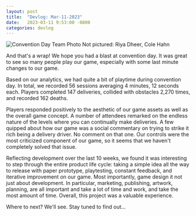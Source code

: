 ```yaml
---
layout: post
title:  "Devlog: Mar-11-2023"
date:   2023-03-11 9:53:00 -0800
categories: devlog
---
```


![Convention Day Team Photo](/assets/img/IMG_00004.jpg)
Not pictured: Riya Dheer, Cole Hahn

And that's a wrap!
We hope you had a blast at convention day.
It was great to see so many people play our game,
  especially with some last minute changes to our game.

Based on our analytics, we had quite a bit of playtime during convention day.
In total, we recorded 56 sessions averaging 4 minutes, 12 seconds each.
Players completed 147 deliveries, collided with obstacles 2,270 times,
  and recorded 162 deaths.

Players responded positively to the aesthetic of our
  game assets as well as the overall game concept.
A number of attendees remarked on the endless nature
  of the levels where you can continually make deliveries.
A few quipped about how our game was a social commentary
  on trying to strike it rich being a delivery driver.
No comment on that one.
Our controls were the most criticized component of our game,
  so it seems that we haven't completely solved that issue.

Reflecting development over the last 10 weeks,
  we found it was interesting to step through the entire product life cycle:
  taking a simple idea all the way to release with paper prototype, playtesting,
  constant feedback, and iterative improvement on our game.
Most importantly, game design it not just about development.
In particular, marketing, publishing, artwork, planning,
  are all important and take a lot of time and work,
  and take the most amount of time.
Overall, this project was a valuable experience.

Where to next?
We'll see.
Stay tuned to find out...

